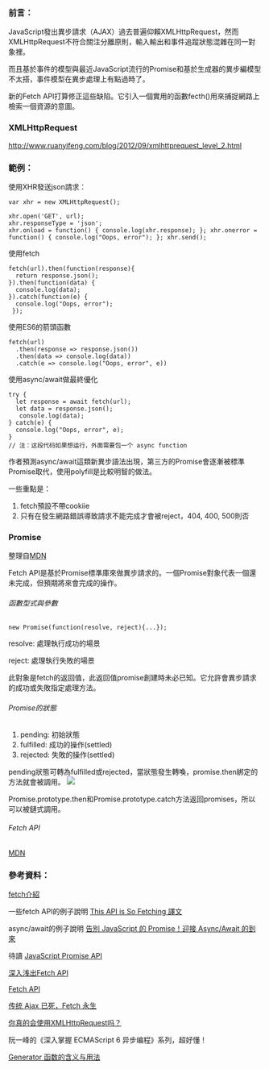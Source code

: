 ### 前言：

JavaScript發出異步請求（AJAX）過去普遍仰賴XMLHttpRequest，然而XMLHttpRequest不符合關注分離原則，輸入輸出和事件追蹤狀態混雜在同一對象裡。

而且基於事件的模型與最近JavaScript流行的Promise和基於生成器的異步編模型不太搭，事件模型在異步處理上有點過時了。

新的Fetch API打算修正這些缺陷。它引入一個實用的函數fecth()用來捕捉網路上檢索一個資源的意圖。


### XMLHttpRequest
http://www.ruanyifeng.com/blog/2012/09/xmlhttprequest_level_2.html




### 範例：

使用XHR發送json請求：

```
var xhr = new XMLHttpRequest();

xhr.open('GET', url);
xhr.responseType = 'json';
xhr.onload = function() { console.log(xhr.response); }; xhr.onerror = function() { console.log("Oops, error"); }; xhr.send();
```

使用fetch
```
fetch(url).then(function(response){
  return response.json();
}).then(function(data) {
  console.log(data);
}).catch(function(e) {
  console.log("Oops, error");
 });
```

使用ES6的箭頭函數
```
fetch(url)
  .then(response => response.json())
  .then(data => console.log(data))
  .catch(e => console.log("Oops, error", e))

```
使用async/await做最終優化
```
try {
  let response = await fetch(url);
  let data = response.json();
   console.log(data);
} catch(e) {
  console.log("Oops, error", e);
}
// 注：这段代码如果想运行，外面需要包一个 async function
```
作者預測async/await這類新異步語法出現，第三方的Promise會逐漸被標準Promise取代，使用polyfill是比較明智的做法。

一些重點是：
1. fetch預設不帶cookiie
2. 只有在發生網路錯誤導致請求不能完成才會被reject，404, 400, 500則否


### Promise

整理自[MDN](https://developer.mozilla.org/zh-CN/docs/Web/JavaScript/Reference/Global_Objects/Promise)

Fetch API是基於Promise標準庫來做異步請求的。一個Promise對象代表一個還未完成，但預期將來會完成的操作。

###### 函數型式與參數

`new Promise(function(resolve, reject){...});`

resolve: 處理執行成功的場景

reject: 處理執行失敗的場景

此對象是fetch的返回值，此返回值promise創建時未必已知。它允許會異步請求的成功或失敗指定處理方法。

###### Promise的狀態

1. pending: 初始狀態
2. fulfilled: 成功的操作(settled)
3. rejected: 失敗的操作(settled)

pending狀態可轉為fulfilled或rejected，當狀態發生轉喚，promise.then綁定的方法就會被調用。
![](https://mdn.mozillademos.org/files/8633/promises.png)

Promise.prototype.then和Promise.prototype.catch方法返回promises，所以可以被鏈式調用。


###### Fetch API
[MDN](https://developer.mozilla.org/zh-CN/docs/Web/API/GlobalFetch/fetch)


### 參考資料：

[fetch介紹](https://segmentfault.com/a/1190000003810652)

一些fetch API的例子說明
[This API is So Fetching 譯文](http://www.w3ctech.com/topic/854)

async/await的例子說明
[告別 JavaScript 的 Promise！迎接 Async/Await 的到來](http://jigsawye.com/2016/04/18/understanding-javascript-async-await/)

待讀
[JavaScript Promise API](https://segmentfault.com/a/1190000004476610)

[深入浅出Fetch API](http://wwsun.github.io/posts/fetch-api-intro.html)

[Fetch API](https://segmentfault.com/a/1190000006039533)

[传统 Ajax 已死，Fetch 永生](https://github.com/camsong/blog/issues/2)

[你真的会使用XMLHttpRequest吗？](https://segmentfault.com/a/1190000004322487)


阮一峰的《深入掌握 ECMAScript 6 异步编程》系列，超好懂！

[Generator 函数的含义与用法](http://www.ruanyifeng.com/blog/2015/04/generator.html)
